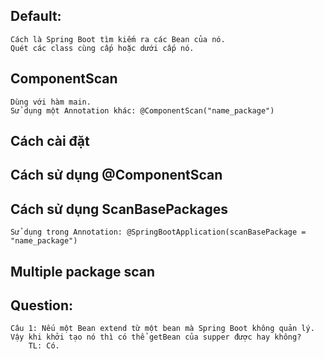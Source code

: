 ## Default:
    Cách là Spring Boot tìm kiếm ra các Bean của nó.    
    Quét các class cùng cấp hoặc dưới cấp nó.

## ComponentScan
    Dùng với hàm main.
    Sử dụng một Annotation khác: @ComponentScan("name_package")

## Cách cài đặt
    
## Cách sử dụng @ComponentScan

## Cách sử dụng ScanBasePackages
    Sử dụng trong Annotation: @SpringBootApplication(scanBasePackage = "name_package")

## Multiple package scan


## Question:
    Câu 1: Nếu một Bean extend từ một bean mà Spring Boot không quản lý.
    Vậy khi khởi tạo nó thì có thể getBean của supper được hay không?   
        TL: Có.

